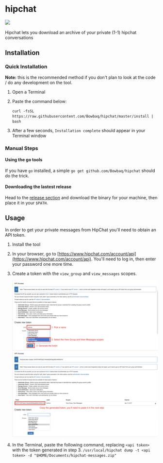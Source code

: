 # hipchat
[![](https://circleci.com/gh/Bowbaq/hipchat/tree/master.svg?&style=shield&circle-token=f1e69183a5aababcc75d5313890189ce6e5a1e2b)](https://circleci.com/gh/Bowbaq/hipchat/tree/master)

Hipchat lets you download an archive of your private (1-1) hipchat conversations

## Installation

### Quick Installation

**Note:** this is the recommended method if you don't plan to look at the code / do any development on the tool.

1. Open a Terminal
2. Paste the command below:

   `curl -fsSL https://raw.githubusercontent.com/Bowbaq/hipchat/master/install | bash`
3. After a few seconds, `Installation complete` should appear in your Terminal window

### Manual Steps

#### Using the go tools

If you have `go` installed, a simple `go get github.com/Bowbaq/hipchat` should do the trick.

#### Downloading the lastest release

Head to the [release section](https://github.com/Bowbaq/hipchat/releases) and download the binary
for your machine, then place it in your `$PATH`.

## Usage

In order to get your private messages from HipChat you'll need to obtain an API token.

1. Install the tool
2. In your browser, go to [https://www.hipchat.com/account/api](https://www.hipchat.com/account/api). You'll
   need to log in, then enter your password one more time.
3. Create a token with the `view_group` and `view_messages` scopes.

   ![Token Creation](/imgs/create-token.png?raw=true "Token Creation")
   ![Token Created](/imgs/token-created.png?raw=true "Token Created")
4. In the Terminal, paste the following command, replacing `<api token>` with the token generated in step 3.
   `/usr/local/hipchat dump -t <api token> -d "$HOME/Documents/hipchat-messages.zip"`
